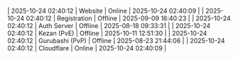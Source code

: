 | 2025-10-24 02:40:12 | Website | Online | 2025-10-24 02:40:09 |
| 2025-10-24 02:40:12 | Registration | Offline | 2025-09-09 16:40:23 |
| 2025-10-24 02:40:12 | Auth Server | Offline | 2025-08-18 09:33:31 |
| 2025-10-24 02:40:12 | Kezan (PvE) | Offline | 2025-10-11 12:51:30 |
| 2025-10-24 02:40:12 | Gurubashi (PvP) | Offline | 2025-08-23 21:44:06 |
| 2025-10-24 02:40:12 | Cloudflare | Online | 2025-10-24 02:40:09 |
